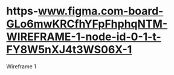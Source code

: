 # https-www.figma.com-board-GLo6mwKRCfhYFpFhphqNTM-WIREFRAME-1-node-id-0-1-t-FY8W5nXJ4t3WS06X-1
Wireframe 1
